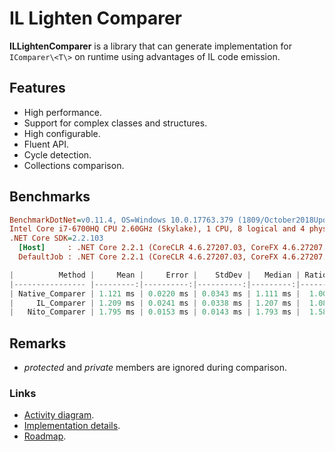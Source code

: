# IL Lighten Comparer

**ILLightenComparer** is a library that can generate implementation for `IComparer\<T\>` on runtime using advantages of IL code emission.

## Features

* High performance.
* Support for complex classes and structures.
* High configurable.
* Fluent API.
* Cycle detection.
* Collections comparison.

## Benchmarks

``` ini
BenchmarkDotNet=v0.11.4, OS=Windows 10.0.17763.379 (1809/October2018Update/Redstone5)
Intel Core i7-6700HQ CPU 2.60GHz (Skylake), 1 CPU, 8 logical and 4 physical cores
.NET Core SDK=2.2.103
  [Host]     : .NET Core 2.2.1 (CoreCLR 4.6.27207.03, CoreFX 4.6.27207.03), 64bit RyuJIT
  DefaultJob : .NET Core 2.2.1 (CoreCLR 4.6.27207.03, CoreFX 4.6.27207.03), 64bit RyuJIT
```

``` c
|          Method |     Mean |     Error |    StdDev |   Median | Ratio | RatioSD | Rank |
|---------------- |---------:|----------:|----------:|---------:|------:|--------:|-----:|
| Native_Comparer | 1.121 ms | 0.0220 ms | 0.0343 ms | 1.111 ms |  1.00 |    0.00 |    1 |
|     IL_Comparer | 1.209 ms | 0.0241 ms | 0.0338 ms | 1.207 ms |  1.08 |    0.03 |    2 |
|   Nito_Comparer | 1.795 ms | 0.0153 ms | 0.0143 ms | 1.793 ms |  1.58 |    0.05 |    3 |
```

## Remarks

* *protected* and *private* members are ignored during comparison.

### Links

* [Activity diagram](./docs/activity-diagram.html).
* [Implementation details](./docs/reasoning.md).
* [Roadmap](./docs/roadmap.md).
